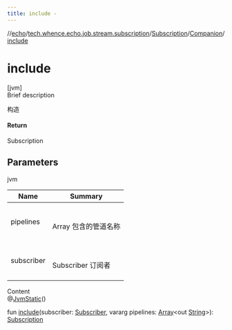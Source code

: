 ```yaml
---
title: include -
---
```

//[echo](../../../index.md)/[tech.whence.echo.job.stream.subscription](../../index.md)/[Subscription](../index.md)/[Companion](index.md)/[include](include.md)



# include  
[jvm]  
Brief description  


构造



#### Return  


Subscription



## Parameters  
  
jvm  
  
|  Name|  Summary| 
|---|---|
| pipelines| <br><br>Array<out String> 包含的管道名称<br><br>
| subscriber| <br><br>Subscriber 订阅者<br><br>
  
  
Content  
@[JvmStatic](https://kotlinlang.org/api/latest/jvm/stdlib/kotlin.jvm/-jvm-static/index.html)()  
  
fun [include](include.md)(subscriber: [Subscriber](../../-subscriber/index.md), vararg pipelines: [Array](https://kotlinlang.org/api/latest/jvm/stdlib/kotlin/-array/index.html)<out [String](https://kotlinlang.org/api/latest/jvm/stdlib/kotlin/-string/index.html)>): [Subscription](../index.md)  




